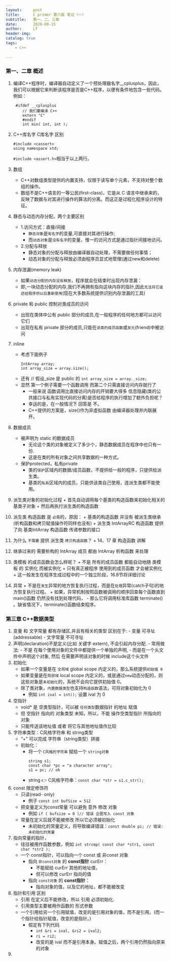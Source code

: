 ```yaml
---
layout:     post
title:      C primer 第六版 笔记（一）
subtitle:   第一、二、三章
date:       2020-08-15
author:     LT
header-img: 
catalog: true
tags:
	- C++
	
---
```



### 第一、二章 概述
1. 编译C++程序时，编译器自动定义了一个预处理器名字__cplusplus，因此，我们可以根据它来判断该程序是否是C++程序，以便有条件地包含一些代码。例如：
	``` 
	 #ifdef __cplusplus 
		// 我们要编译 C++ 
		extern "C" 
		#endif 
		int min( int, int );
	```
2. C++库名字 C库名字 区别
	```
	#include <cassert>
	using namespace std;
	```
	`#include <assert.h>`相当于以上两行。
3. 数组
	- C++对数组类型提供的内置支持，仅限于读写单个元素，不支持对整个数组的操作。
	- 数组不是C++语言的一等公民(first-class)，它是从 C 语言中继承来的，反映了数据与对其进行操作的算法的分离。而这正是过程化程序设计的特征。
4. 静态与动态内存分配，两个主要区别
	- 1.访问方式：直接/间接
		+ `静态对象`是`有名字`的变量,可直接对其进行操作;
		+ 而`动态对象`是`没有名字`的变量，惟一的访问方式是通过指针间接地访问。
	- 2.分配与释放
		+ 静态对象的分配与释放由编译器自动处理，不需要做任何事情；
		+ 动态对象的分配与释放必须由程序员显式地管理(通过new和delete)
5. 内存泄漏(memory leak)
	- 如果`动态分配的内存没有释放`，程序就会在结束时出现内存泄漏：
	- 即,一块动态分配的内存,我们不再拥有指向这块内存的指针,因此`无法将它返还给程序供以后重新使用`(现在大多数系统提供识别内存泄漏的工具)
6. private 和 public 控制对类成员的访问 
	- 出现在类体中公有 public 部分的成员,在一般程序的任何地方都可以访问它们 
	- 出现在私有 private 部分的成员,只能在`该类的成员函数`或`友元`(friend)中被访问
7. inline
	- 考虑下面例子
		```
		IntArray array; 
		int array_size = array.size(); 
		```
	- 还有 // 假设_size 是 public 的
		`int array_size = array._size; `
	- 显然 第一个例子需要一个函数调用 而第二个只需直接访问内存就行了
		+ 一般来说 函数调用比直接访问内存的开销要大得多 信息隐藏(类的公共接口与私有实现代码的分离)是否给程序的执行增加了额外负担呢？
		+ 幸运的是，在一般情况下 回答是 不。
		+ C++提供的方案是，size()作为非虚拟函数 由编译器处理并内联展开。

8. 数据成员
	- 被声明为 static 的数据成员
		- 无论这个类的对象被定义了多少个，静态数据成员在程序中也只有一份.
		- 这是在类的所有对象之间共享数据的一种方式。
	- 保护protected，私有private
		- 类的`保护`区域内的数据/成员函数，不提供给一般的程序，只提供给派生类。
		- 基类的`私有`区域内的成员，只能供该类自己使用，连派生类都不能使用。
		
9. 派生类对象的初始化过程
		+ 首先自动调用每个基类的构造函数来初始化相关的基类子对象 
		+ 然后再执行派生类的构造函数
10. 派生类 构造函数 是 `必需`的，原因：
		+ 基类的构造函数 并没有 被派生类继承(析构函数和拷贝赋值操作符同样也没有)
		+ 派生类 IntArrayRC 构造函数 提供了向 基类IntArray 构造函数 传递参数的接口
11. 为什么 `不需要` 提供 派生类 `拷贝构造函数`？
		+ 14、17 章  构造函数  讲解
12. 继承过来的 需要析构的 IntArray 成员 都由 IntArray 析构函数 来处理
13. 类模板 的成员函数会怎么样呢？
		+ 不是 所有的成员函数 都能自动地随 类模板 的 实例化 而被实例化 
		+ 只有真正被程序 使用到的成员函数 才会被实例化 
		+ 这一般发生在程序生成过程中的一个独立阶段，16.8节将详细讨论
14. 异常
		+ 不是在`发生`异常的地方恢复执行过程，而是在`处理`异常(catch子句)的地方恢复执行过程。
		+ 如果，异常机制按照函数被调用的顺序回查每个函数直到 main()函数 仍然没有找到处理代码，
			- 那么它将调用标准库函数 terminate() 。缺省情况下，terminate()函数结束程序。
			


### 第三章 C++数据类型
1. 变量 和 文字常量 都有存储区,并且有相关的类型 区别在于:
		- 变量 可寻址(addressable)
		- 文字常量 不可寻址
2. 声明(declaration)不是定义(比如 关键字 extern), 不会引起内存分配.
		- 常用做法:
		- 不是 在每个使用对象的文件中都提供一个单独的声明, 
		- 而是在一个头文件中声明这个对象, 然后 在需要声明该对象的时候 include这个头文件
3. 初始化
	- 如果一个变量是在 `全局域` global scope 内定义的，那么系统提供`初始值 0`   
	- 如果变量是在`局部域` local scope 内定义的，或是通过`new`动态分配的，则这些对象是`未初始化`的，系统不会向它提供初始值 0。
	- 除了类对象，`内置数据类型`也支持`构造函数`语法，可将对象初始化为 0
		+ 例如 `int ival = int();`  设置 ival 为 0
4. 空指针
	- void* 是 空类型指针，可以被 `任何类型`数据指针 的地址 赋值
	- 但 空指针 指向的 对象类型 未知，所以，不能 操作空类型指针 所指向的对象 
	- 只能传送该地址值 或者 将它与其他地址值作比较
5. 字符串类型：C风格字符串 和 string类型
	- “+” 可以完成 字符串（string类型）拼接 
	- 初始化：
		+ 将一个 `C风格的字符串` 赋给一个 `string对象`
			```
			string s1; 
			const char *pc = "a character array"; 
			s1 = pc; // ok
			```
		+ string 👉 C风格字符串：`const char *str = s1.c_str();`
5. const 限定修饰符
	- 只读(read- only)
		+ 例子 `const int bufSize = 512 `   
	- 把变量定义为const常量  可以避免 意外 修改 对象
		+ 例如 `if ( bufsize = 0 )// 错误 企图写入 const 对象`		
	- 常量在定义后就不能被修改 所以它必须被初始化
		+ 未初始化的常量定义，将导致编译错误：`const double pi; // 错误: 未初始化的常量`
6. 指向常量的指针，
	- 往往被用作函数参数，例如 `int strcmp( const char *str1, const char *str2 );`
	- 一个 const指针，可以指向一个 const 或 非const 对象
		+ 指向 `非const对象` 的 **const指针** curErr：
			* 不能赋给 curErr 其他的地址值，
			* 但可以修改 curErr 指向的值
		+ 指向 `const对象` 的 **const指针**：
			* 指向对象的值，以及它的地址，都不能被改变
7. 指针和引用 区别
	- 引用 在定义后不能修改，所以 引用 必须初始化.
	- 引用类型主要被用作函数的 形式参数
	- 一个引用给另一个引用赋值，改变的是引用对象的值，而不是引用。(而一个指针给指针赋值，改变的是指针。)
		+ 假定有下列代码
			- `int &ri = ival, &ri2 = ival2;`
			- `ri = ri2;`
			- 改变的是 ival 而不是引用本身。赋值之后，两个引用仍然指向原来的对象
8. 			